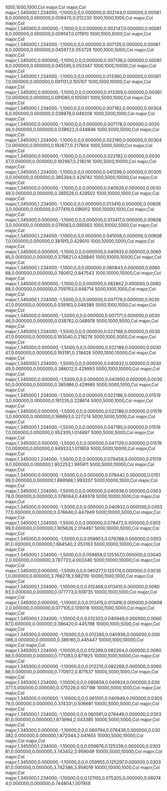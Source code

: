 1000,1000,1000,Col major,Col major,Col major,1.345000,1.234000,-1,1000,0,0,0.000000,0.002144,0.000000,0.000616,0.000000,0.000000,0.009470,0.012230
1000,1000,1000,Col major,Col major,Col major,1.345000,0.000000,-1,1000,0,0,0.000000,0.002147,0.000000,0.000616,0.000000,0.000000,0.009147,0.011910
1000,1000,5000,Col major,Col major,Col major,1.345000,1.234000,-1,1000,0,0,0.000000,0.007135,0.000000,0.000616,0.000000,0.000000,0.045977,0.053728
1000,1000,5000,Col major,Col major,Col major,1.345000,0.000000,-1,1000,0,0,0.000000,0.007136,0.000000,0.000616,0.000000,0.000000,0.045595,0.053347
1000,1000,10000,Col major,Col major,Col major,1.345000,1.234000,-1,1000,0,0,0.000000,0.013360,0.000000,0.000617,0.000000,0.000000,0.091131,0.105107
1000,1000,10000,Col major,Col major,Col major,1.345000,0.000000,-1,1000,0,0,0.000000,0.013359,0.000000,0.000617,0.000000,0.000000,0.091085,0.105061
1000,5000,1000,Col major,Col major,Col major,1.345000,1.234000,-1,1000,0,0,0.000000,0.007182,0.000000,0.003046,0.000000,0.000000,0.038978,0.049206
1000,5000,1000,Col major,Col major,Col major,1.345000,0.000000,-1,1000,0,0,0.000000,0.007178,0.000000,0.003046,0.000000,0.000000,0.038622,0.048846
1000,5000,5000,Col major,Col major,Col major,1.345000,1.234000,-1,1000,0,0,0.000000,0.022180,0.000000,0.003047,0.000000,0.000000,0.192677,0.217904
1000,5000,5000,Col major,Col major,Col major,1.345000,0.000000,-1,1000,0,0,0.000000,0.022182,0.000000,0.003047,0.000000,0.000000,0.192987,0.218216
1000,5000,10000,Col major,Col major,Col major,1.345000,1.234000,-1,1000,0,0,0.000000,0.041299,0.000000,0.003050,0.000000,0.000000,0.385394,0.429742
1000,5000,10000,Col major,Col major,Col major,1.345000,0.000000,-1,1000,0,0,0.000000,0.040926,0.000000,0.003049,0.000000,0.000000,0.385526,0.429502
1000,10000,1000,Col major,Col major,Col major,1.345000,1.234000,-1,1000,0,0,0.000000,0.013410,0.000000,0.006083,0.000000,0.000000,0.077419,0.096912
1000,10000,1000,Col major,Col major,Col major,1.345000,0.000000,-1,1000,0,0,0.000000,0.013417,0.000000,0.006083,0.000000,0.000000,0.076063,0.095563
1000,10000,5000,Col major,Col major,Col major,1.345000,1.234000,-1,1000,0,0,0.000000,0.041008,0.000000,0.006087,0.000000,0.000000,0.381915,0.429010
1000,10000,5000,Col major,Col major,Col major,1.345000,0.000000,-1,1000,0,0,0.000000,0.040933,0.000000,0.006085,0.000000,0.000000,0.379821,0.426840
1000,10000,10000,Col major,Col major,Col major,1.345000,1.234000,-1,1000,0,0,0.000000,0.080843,0.000000,0.006088,0.000000,0.000000,0.760612,0.847543
1000,10000,10000,Col major,Col major,Col major,1.345000,0.000000,-1,1000,0,0,0.000000,0.082862,0.000000,0.006088,0.000000,0.000000,0.759763,0.848714
5000,1000,1000,Col major,Col major,Col major,1.345000,1.234000,-1,5000,0,0,0.000000,0.007179,0.000000,0.003047,0.000000,0.000000,0.039163,0.049389
5000,1000,1000,Col major,Col major,Col major,1.345000,0.000000,-1,5000,0,0,0.000000,0.007171,0.000000,0.003046,0.000000,0.000000,0.038762,0.048978
5000,1000,5000,Col major,Col major,Col major,1.345000,1.234000,-1,5000,0,0,0.000000,0.022188,0.000000,0.003047,0.000000,0.000000,0.193040,0.218276
5000,1000,5000,Col major,Col major,Col major,1.345000,0.000000,-1,5000,0,0,0.000000,0.022188,0.000000,0.003047,0.000000,0.000000,0.193191,0.218426
5000,1000,10000,Col major,Col major,Col major,1.345000,1.234000,-1,5000,0,0,0.000000,0.040932,0.000000,0.003049,0.000000,0.000000,0.386012,0.429993
5000,1000,10000,Col major,Col major,Col major,1.345000,0.000000,-1,5000,0,0,0.000000,0.040950,0.000000,0.003050,0.000000,0.000000,0.385986,0.429985
5000,5000,1000,Col major,Col major,Col major,1.345000,1.234000,-1,5000,0,0,0.000000,0.022186,0.000000,0.015193,0.000000,0.000000,0.191235,0.228614
5000,5000,1000,Col major,Col major,Col major,1.345000,0.000000,-1,5000,0,0,0.000000,0.022188,0.000000,0.015193,0.000000,0.000000,0.189893,0.227274
5000,5000,5000,Col major,Col major,Col major,1.345000,1.234000,-1,5000,0,0,0.000000,0.047195,0.000000,0.015197,0.000000,0.000000,0.952305,1.014697
5000,5000,5000,Col major,Col major,Col major,1.345000,0.000000,-1,5000,0,0,0.000000,0.047129,0.000000,0.015197,0.000000,0.000000,0.949333,1.011659
5000,5000,10000,Col major,Col major,Col major,1.345000,1.234000,-1,5000,0,0,0.000000,0.078458,0.000000,0.015199,0.000000,0.000000,1.902253,1.995911
5000,5000,10000,Col major,Col major,Col major,1.345000,0.000000,-1,5000,0,0,0.000000,0.078442,0.000000,0.015199,0.000000,0.000000,1.899566,1.993207
5000,10000,1000,Col major,Col major,Col major,1.345000,1.234000,-1,5000,0,0,0.000000,0.040936,0.000000,0.030378,0.000000,0.000000,0.378064,0.449378
5000,10000,1000,Col major,Col major,Col major,1.345000,0.000000,-1,5000,0,0,0.000000,0.040932,0.000000,0.030377,0.000000,0.000000,0.376640,0.447949
5000,10000,5000,Col major,Col major,Col major,1.345000,1.234000,-1,5000,0,0,0.000000,0.078472,0.000000,0.030399,0.000000,0.000000,1.905626,2.014497
5000,10000,5000,Col major,Col major,Col major,1.345000,0.000000,-1,5000,0,0,0.059853,0.078388,0.000000,0.030381,0.000000,0.000000,1.884540,2.053163
5000,10000,10000,Col major,Col major,Col major,1.345000,1.234000,-1,5000,0,0,0.059858,0.125357,0.000000,0.030402,0.000000,0.000000,3.787723,4.003340
5000,10000,10000,Col major,Col major,Col major,1.345000,0.000000,-1,5000,0,0,0.060277,0.125174,0.000000,0.030381,0.000000,0.000000,3.766278,3.982110
10000,1000,1000,Col major,Col major,Col major,1.345000,1.234000,-1,10000,0,0,0.012469,0.013410,0.000000,0.006083,0.000000,0.000000,0.077773,0.109735
10000,1000,1000,Col major,Col major,Col major,1.345000,0.000000,-1,10000,0,0,0.012415,0.013416,0.000000,0.006082,0.000000,0.000000,0.077105,0.109018
10000,1000,5000,Col major,Col major,Col major,1.345000,1.234000,-1,10000,0,0,0.012333,0.040949,0.000000,0.006087,0.000000,0.000000,0.386420,0.445788
10000,1000,5000,Col major,Col major,Col major,1.345000,0.000000,-1,10000,0,0,0.012260,0.040936,0.000000,0.006086,0.000000,0.000000,0.386165,0.445447
10000,1000,10000,Col major,Col major,Col major,1.345000,1.234000,-1,10000,0,0,0.012289,0.082264,0.000000,0.006088,0.000000,0.000000,0.771283,0.871925
10000,1000,10000,Col major,Col major,Col major,1.345000,0.000000,-1,10000,0,0,0.012210,0.082268,0.000000,0.006088,0.000000,0.000000,0.770972,0.871537
10000,5000,1000,Col major,Col major,Col major,1.345000,1.234000,-1,10000,0,0,0.060659,0.040924,0.000000,0.030377,0.000000,0.000000,0.375228,0.507188
10000,5000,1000,Col major,Col major,Col major,1.345000,0.000000,-1,10000,0,0,0.061001,0.040949,0.000000,0.030379,0.000000,0.000000,0.374331,0.506661
10000,5000,5000,Col major,Col major,Col major,1.345000,1.234000,-1,10000,0,0,0.060561,0.078449,0.000000,0.030381,0.000000,0.000000,1.873994,2.043385
10000,5000,5000,Col major,Col major,Col major,1.345000,0.000000,-1,10000,0,0,0.060794,0.078436,0.000000,0.030382,0.000000,0.000000,1.872044,2.041655
10000,5000,10000,Col major,Col major,Col major,1.345000,1.234000,-1,10000,0,0,0.059876,0.125339,0.000000,0.030381,0.000000,0.000000,3.743452,3.959049
10000,5000,10000,Col major,Col major,Col major,1.345000,0.000000,-1,10000,0,0,0.059955,0.125297,0.000000,0.030381,0.000000,0.000000,3.742386,3.958019
10000,10000,1000,Col major,Col major,Col major,1.345000,1.234000,-1,10000,0,0,0.121105,0.075305,0.000000,0.060744,0.000000,0.000000,0.744804,1.001958
